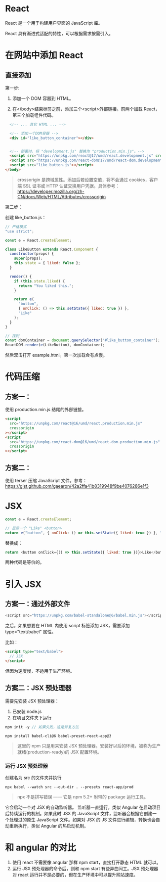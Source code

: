 # React

React 是一个用于构建用户界面的 JavaScript 库。

React 具有渐进式适配的特性，可以根据需求按需引入。

# 在网站中添加 React

## 直接添加

第一步:

1. 添加一个 DOM 容器到 HTML。

2. 在\</body>结束标签之前，添加三个\<script>外部链接。前两个加载 React，第三个加载组件代码。

```html
  <!-- ... 其它 HTML ... -->

  <!-- 添加一个DOM容器 -->
  <div id="like_button_container"></div>


  <!-- 部署时，将 "development.js" 替换为 "production.min.js"。-->
  <script src="https://unpkg.com/react@17/umd/react.development.js" crossorigin></script>
  <script src="https://unpkg.com/react-dom@17/umd/react-dom.development.js" crossorigin></script>
  <script src="like_button.js"></script>
</body>
```

> crossorigin 是跨域属性。添加后若设置空值，将不会通过 cookies，客户端 SSL 证书或 HTTP 认证交换用户凭据。具体参考：https://developer.mozilla.org/zh-CN/docs/Web/HTML/Attributes/crossorigin

第二步：

创建 like_button.js：

```js
// 严格模式
"use strict";

const e = React.createElement;

class LikeButton extends React.Component {
  constructor(props) {
    super(props);
    this.state = { liked: false };
  }

  render() {
    if (this.state.liked) {
      return "You liked this.";
    }

    return e(
      "button",
      { onClick: () => this.setState({ liked: true }) },
      "Like"
    );
  }
}

// 找到
const domContainer = document.querySelector("#like_button_container");
ReactDOM.render(e(LikeButton), domContainer);
```

然后双击打开 example.html。第一次加载会有点慢。

# 代码压缩

## 方案一：

使用 production.min.js 结尾的外部链接。

```html
<script
  src="https://unpkg.com/react@16/umd/react.production.min.js"
  crossorigin
></script>
<script
  src="https://unpkg.com/react-dom@16/umd/react-dom.production.min.js"
  crossorigin
></script>
```

## 方案二：

使用 terser 压缩 JavaScript 文件。参考：https://gist.github.com/gaearon/42a2ffa41b8319948f9be4076286e1f3

# JSX

```js
const e = React.createElement;

// 显示一个 "Like" <button>
return e("button", { onClick: () => this.setState({ liked: true }) }, "Like");
```

替换成：

```js
return <button onClick={() => this.setState({ liked: true })}>Like</button>;
```

两种代码是等价的。

# 引入 JSX

## 方案一：通过外部文件

```js
<script src="https://unpkg.com/babel-standalone@6/babel.min.js"></script>
```

之后，如果想要在 HTML 内使用 script 标签添加 JSX，需要添加 type="text/babel" 属性。

比如：

```html
<script type="text/babel">
  // JSX
</script>
```

但因为速度慢，不适用于生产环境。

## 方案二：JSX 预处理器

需要先安装 JSX 预处理器：

1. 已安装 node.js
2. 在项目文件夹下运行

```java
npm init -y // 如果失败，这是修复方法
```

```
npm install babel-cli@6 babel-preset-react-app@3
```

> 这里的 npm 只是用来安装 JSX 预处理器。安装好以后的环境，被称为生产就绪(production-ready)的 JSX 配置环境。

### 运行 JSX 预处理器

创建名为 src 的文件夹并执行

```
npx babel --watch src --out-dir . --presets react-app/prod
```

> npx 不是拼写错误 —— 它是 npm 5.2+ 附带的 package 运行工具。

它会启动一个对 JSX 的自动监听器。
监听器一直运行，类似 Angular 在启动项目后持续运行的机制。如果此时 JSX 的 JavaScript 文件，监听器会根据它创建一个处理过的原生 JavaScript 文件。如果对 JSX 的 JS 文件进行编辑，转换也会自动重新执行，类似 Angular 的热启动机制。

# 和 angular 的对比

1. 使用 react 不需要像 angular 那样 npm start，直接打开静态 HTML 就可以。
2. 运行 JSX 预处理器的命令后，则和 npm start 有些异曲同工。JSX 预处理器对 react 运行并不是必要的，但在生产环境中可以提升网站速度。
